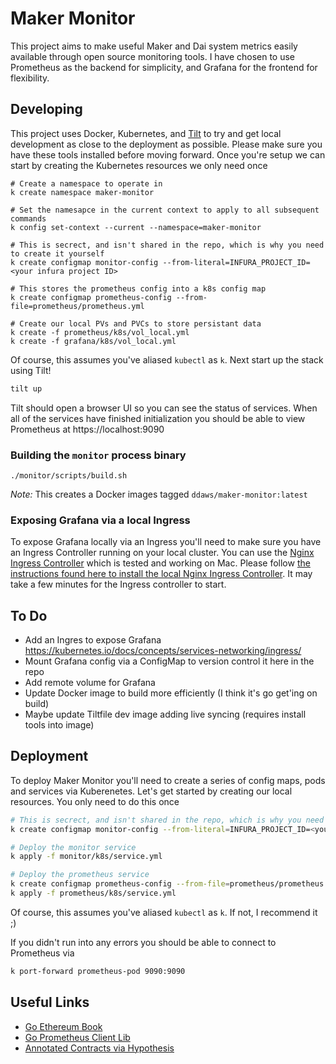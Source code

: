 # Maker Monitor

This project aims to make useful Maker and Dai system metrics easily available through open source monitoring tools.
I have chosen to use Prometheus as the backend for simplicity, and Grafana for the frontend for flexibility.

## Developing

This project uses Docker, Kubernetes, and [Tilt](https://tilt.dev/) to try and get local development as close to the
deployment as possible. Please make sure you have these tools installed before moving forward. Once you're setup we can
start by creating the Kubernetes resources we only need once

```
# Create a namespace to operate in
k create namespace maker-monitor

# Set the namesapce in the current context to apply to all subsequent commands
k config set-context --current --namespace=maker-monitor

# This is secrect, and isn't shared in the repo, which is why you need to create it yourself
k create configmap monitor-config --from-literal=INFURA_PROJECT_ID=<your infura project ID>

# This stores the prometheus config into a k8s config map
k create configmap prometheus-config --from-file=prometheus/prometheus.yml

# Create our local PVs and PVCs to store persistant data
k create -f prometheus/k8s/vol_local.yml
k create -f grafana/k8s/vol_local.yml
```

Of course, this assumes you've aliased `kubectl` as `k`. Next start up the stack using Tilt!

```bash
tilt up
```

Tilt should open a browser UI so you can see the status of services. When all of the services have finished 
initialization you should be able to view Prometheus at https://localhost:9090

### Building the `monitor` process binary

```
./monitor/scripts/build.sh
```

*Note:* This creates a Docker images tagged `ddaws/maker-monitor:latest`

### Exposing Grafana via a local Ingress

To expose Grafana locally via an Ingress you'll need to make sure you have an Ingress Controller running on your local
cluster. You can use the [Nginx Ingress Controller](https://kubernetes.github.io/ingress-nginx/) which is tested and
working on Mac. Please follow [the instructions found here to install the local Nginx Ingress Controller](https://kubernetes.github.io/ingress-nginx/deploy/). 
It may take a few minutes for the Ingress controller to start.

## To Do

- Add an Ingres to expose Grafana https://kubernetes.io/docs/concepts/services-networking/ingress/ 
- Mount Grafana config via a ConfigMap to version control it here in the repo
- Add remote volume for Grafana
- Update Docker image to build more efficiently (I think it's go get'ing on build)
- Maybe update Tiltfile dev image adding live syncing (requires install tools into image)

## Deployment

To deploy Maker Monitor you'll need to create a series of config maps, pods and services via Kuberenetes. Let's get
started by creating our local resources. You only need to do this once

```bash
# This is secrect, and isn't shared in the repo, which is why you need to create it yourself
k create configmap monitor-config --from-literal=INFURA_PROJECT_ID=<your infura project ID>

# Deploy the monitor service
k apply -f monitor/k8s/service.yml

# Deploy the prometheus service
k create configmap prometheus-config --from-file=prometheus/prometheus.yml
k apply -f prometheus/k8s/service.yml
```

Of course, this assumes you've aliased `kubectl` as `k`. If not, I recommend it ;)

If you didn't run into any errors you should be able to connect to Prometheus via

```bash
k port-forward prometheus-pod 9090:9090
```

## Useful Links

- [Go Ethereum Book](https://goethereumbook.org/en/)
- [Go Prometheus Client Lib](https://godoc.org/github.com/prometheus/client_golang/prometheus)
- [Annotated Contracts via Hypothesis](https://via.hypothes.is/https://github.com/makerdao/dss/blob/master/src/vat.sol)